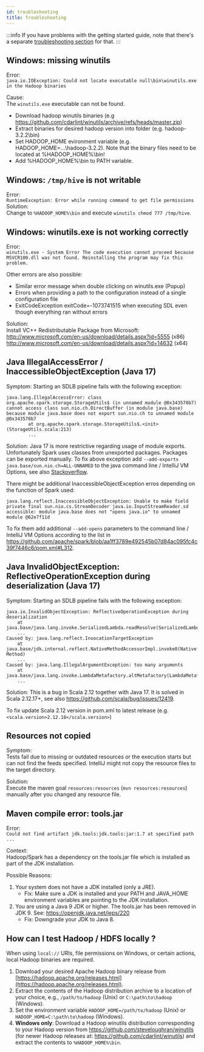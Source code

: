 ```yaml
---
id: troubleshooting
title: Troubleshooting
---
```


:::info
If you have problems with the getting started guide, note that there's a separate [troubleshooting section](../getting-started/troubleshooting/common-problems.md) for that.
:::

## Windows: missing winutils
Error:   
`java.io.IOException: Could not locate executable null\bin\winutils.exe in the Hadoop binaries`

Cause:   
The `winutils.exe` executable can not be found.
- Download hadoop winutils binaries (e.g https://github.com/cdarlint/winutils/archive/refs/heads/master.zip)
- Extract binaries for desired hadoop version into folder (e.g. hadoop-3.2.2\bin)
- Set HADOOP_HOME evironment variable (e.g. HADOOP_HOME=...\hadoop-3.2.2).
  Note that the binary files need to be located at %HADOOP_HOME%\bin!
- Add %HADOOP_HOME%\bin to PATH variable.

## Windows: `/tmp/hive` is not writable 
Error:  
`RuntimeException: Error while running command to get file permissions`  
Solution:   
Change to `%HADOOP_HOME%\bin` and execute `winutils chmod 777 /tmp/hive`.

## Windows: winutils.exe is not working correctly
Error:  
`winutils.exe - System Error The code execution cannot proceed because MSVCR100.dll was not found. Reinstalling the program may fix this problem.`  

Other errors are also possible:
- Similar error message when double clicking on winutils.exe (Popup)
- Errors when providing a path to the configuration instead of a single configuration file
- ExitCodeException exitCode=-1073741515 when executing SDL even though everything ran without errors

Solution:  
Install VC++ Redistributable Package from Microsoft:  
http://www.microsoft.com/en-us/download/details.aspx?id=5555 (x86)  
http://www.microsoft.com/en-us/download/details.aspx?id=14632 (x64)

## Java IllegalAccessError / InaccessibleObjectException (Java 17)
Symptom:
Starting an SDLB pipeline fails with the following exception:
```
java.lang.IllegalAccessError: class org.apache.spark.storage.StorageUtils$ (in unnamed module @0x343570b7) cannot access class sun.nio.ch.DirectBuffer (in module java.base) because module java.base does not export sun.nio.ch to unnamed module @0x343570b7
        at org.apache.spark.storage.StorageUtils$.<init>(StorageUtils.scala:213)
        ...
```

Solution:
Java 17 is more restrictive regarding usage of module exports. Unfortunately Spark uses classes from unexported packages. Packages can be exported manually. To fix above exception add `--add-exports java.base/sun.nio.ch=ALL-UNNAMED` to the java command line / IntelliJ VM Options, see also [Stackoverflow](https://stackoverflow.com/questions/72230174/java-17-solution-for-spark-java-lang-noclassdeffounderror-could-not-initializ).

There might be additional InaccessibleObjectException erros depending on the function of Spark used:
```
java.lang.reflect.InaccessibleObjectException: Unable to make field private final sun.nio.cs.StreamDecoder java.io.InputStreamReader.sd accessible: module java.base does not "opens java.io" to unnamed module @62e7f11d
```

To fix them add additional `--add-opens` parameters to the command line / IntelliJ VM Options according to the list in https://github.com/apache/spark/blob/aa1ff3789e492545b07d84ac095fc4c39f7446c6/pom.xml#L312.

## Java InvalidObjectException: ReflectiveOperationException during deserialization (Java 17)
Symptom:
Starting an SDLB pipeline fails with the following exception:
```
java.io.InvalidObjectException: ReflectiveOperationException during deserialization
	at java.base/java.lang.invoke.SerializedLambda.readResolve(SerializedLambda.java:280)
	...
Caused by: java.lang.reflect.InvocationTargetException
	at java.base/jdk.internal.reflect.NativeMethodAccessorImpl.invoke0(Native Method)
	...
Caused by: java.lang.IllegalArgumentException: too many arguments
	at java.base/java.lang.invoke.LambdaMetafactory.altMetafactory(LambdaMetafactory.java:511)
    ...
```

Solution:
This is a bug in Scala 2.12 together with Java 17. It is solved in Scala 2.12.17+, see also https://github.com/scala/bug/issues/12419.

To fix update Scala 2.12 version in pom.xml to latest release (e.g. `<scala.version>2.12.18</scala.version>`)

## Resources not copied
Symptom:   
Tests fail due to missing or outdated resources or the execution starts but can not find the feeds specified. 
IntelliJ might not copy the resource files to the target directory.

Solution:   
Execute the maven goal `resources:resources` (`mvn resources:resources`) manually after you changed any resource file.

## Maven compile error: tools.jar
Error:   
`Could not find artifact jdk.tools:jdk.tools:jar:1.7 at specified path ...`

Context:   
Hadoop/Spark has a dependency on the tools.jar file which is installed as part of the JDK installation.

Possible Reasons:  
1. Your system does not have a JDK installed (only a JRE).
    - Fix: Make sure a JDK is installed and your PATH and JAVA_HOME environment variables are pointing to the JDK installation.
1. You are using a Java 9 JDK or higher. The tools.jar has been removed in JDK 9. See: https://openjdk.java.net/jeps/220
    - Fix: Downgrade your JDK to Java 8.

## How can I test Hadoop / HDFS locally ?
When using `local://` URIs, file permissions on Windows, or certain actions, local Hadoop binaries are required.

1. Download your desired Apache Hadoop binary release from [https://hadoop.apache.org/releases.html](https://hadoop.apache.org/releases.html).
1. Extract the contents of the Hadoop distribution archive to a location of your choice, e.g., `/path/to/hadoop` (Unix) or `C:\path\to\hadoop` (Windows).
1. Set the environment variable `HADOOP_HOME=/path/to/hadoop` (Unix) or `HADOOP_HOME=C:\path\to\hadoop` (Windows).
1. **Windows only**: Download a Hadoop winutils distribution corresponding to your Hadoop version from https://github.com/steveloughran/winutils (for newer Hadoop releases at: https://github.com/cdarlint/winutils) and extract the contents to `%HADOOP_HOME%\bin`.
